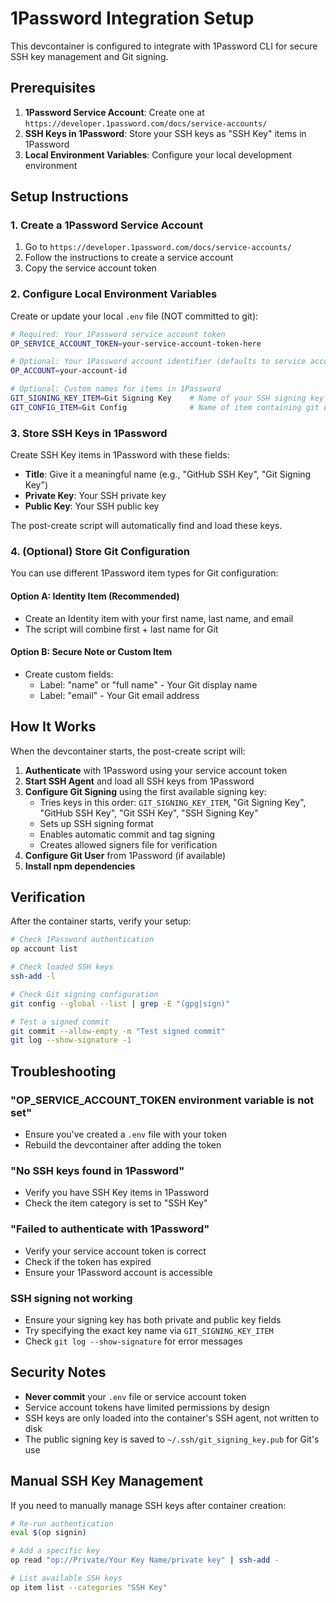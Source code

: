 # 1Password Integration Setup

This devcontainer is configured to integrate with 1Password CLI for secure SSH key management and Git signing.

## Prerequisites

1. **1Password Service Account**: Create one at `https://developer.1password.com/docs/service-accounts/`
2. **SSH Keys in 1Password**: Store your SSH keys as "SSH Key" items in 1Password
3. **Local Environment Variables**: Configure your local development environment

## Setup Instructions

### 1. Create a 1Password Service Account

1. Go to `https://developer.1password.com/docs/service-accounts/`
2. Follow the instructions to create a service account
3. Copy the service account token

### 2. Configure Local Environment Variables

Create or update your local `.env` file (NOT committed to git):

```bash
# Required: Your 1Password service account token
OP_SERVICE_ACCOUNT_TOKEN=your-service-account-token-here

# Optional: Your 1Password account identifier (defaults to service account's account)
OP_ACCOUNT=your-account-id

# Optional: Custom names for items in 1Password
GIT_SIGNING_KEY_ITEM=Git Signing Key    # Name of your SSH signing key in 1Password
GIT_CONFIG_ITEM=Git Config              # Name of item containing git user info
```

### 3. Store SSH Keys in 1Password

Create SSH Key items in 1Password with these fields:

- **Title**: Give it a meaningful name (e.g., "GitHub SSH Key", "Git Signing Key")
- **Private Key**: Your SSH private key
- **Public Key**: Your SSH public key

The post-create script will automatically find and load these keys.

### 4. (Optional) Store Git Configuration

You can use different 1Password item types for Git configuration:

#### Option A: Identity Item (Recommended)

- Create an Identity item with your first name, last name, and email
- The script will combine first + last name for Git

#### Option B: Secure Note or Custom Item

- Create custom fields:
  - Label: "name" or "full name" - Your Git display name
  - Label: "email" - Your Git email address

## How It Works

When the devcontainer starts, the post-create script will:

1. **Authenticate** with 1Password using your service account token
2. **Start SSH Agent** and load all SSH keys from 1Password
3. **Configure Git Signing** using the first available signing key:
   - Tries keys in this order: `GIT_SIGNING_KEY_ITEM`, "Git Signing Key", "GitHub SSH Key", "Git SSH Key", "SSH Signing Key"
   - Sets up SSH signing format
   - Enables automatic commit and tag signing
   - Creates allowed signers file for verification
4. **Configure Git User** from 1Password (if available)
5. **Install npm dependencies**

## Verification

After the container starts, verify your setup:

```bash
# Check 1Password authentication
op account list

# Check loaded SSH keys
ssh-add -l

# Check Git signing configuration
git config --global --list | grep -E "(gpg|sign)"

# Test a signed commit
git commit --allow-empty -m "Test signed commit"
git log --show-signature -1
```

## Troubleshooting

### "OP_SERVICE_ACCOUNT_TOKEN environment variable is not set"

- Ensure you've created a `.env` file with your token
- Rebuild the devcontainer after adding the token

### "No SSH keys found in 1Password"

- Verify you have SSH Key items in 1Password
- Check the item category is set to "SSH Key"

### "Failed to authenticate with 1Password"

- Verify your service account token is correct
- Check if the token has expired
- Ensure your 1Password account is accessible

### SSH signing not working

- Ensure your signing key has both private and public key fields
- Try specifying the exact key name via `GIT_SIGNING_KEY_ITEM`
- Check `git log --show-signature` for error messages

## Security Notes

- **Never commit** your `.env` file or service account token
- Service account tokens have limited permissions by design
- SSH keys are only loaded into the container's SSH agent, not written to disk
- The public signing key is saved to `~/.ssh/git_signing_key.pub` for Git's use

## Manual SSH Key Management

If you need to manually manage SSH keys after container creation:

```bash
# Re-run authentication
eval $(op signin)

# Add a specific key
op read "op://Private/Your Key Name/private key" | ssh-add -

# List available SSH keys
op item list --categories "SSH Key"
```
